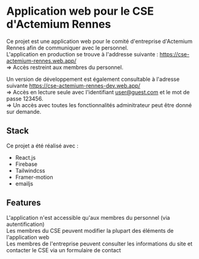 # Application web pour le CSE d'Actemium Rennes

Ce projet est une application web pour le comité d'entreprise d'Actemium Rennes afin de communiquer avec le personnel.  
L'application en production se trouve à l'addresse suivante : https://cse-actemium-rennes.web.app/  
=> Accès restreint aux membres du personnel.

Un version de développement est également consultable à l'adresse suivante https://cse-actemium-rennes-dev.web.app/  
=> Accès en lecture seule avec l'identifiant user@guest.com et le mot de passe 123456.  
=> Un accès avec toutes les fonctionnalités adminitrateur peut être donné sur demande.

## Stack

Ce projet a été réalisé avec :
- React.js
- Firebase
- Tailwindcss
- Framer-motion
- emailjs

## Features

L'application n'est accessible qu'aux membres du personnel (via autentification)  
Les membres du CSE peuvent modifier la plupart des éléments de l'application web  
Les membres de l'entreprise peuvent consulter les informations du site et contacter le CSE via un formulaire de contact

